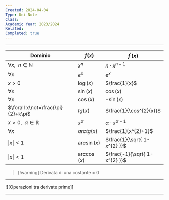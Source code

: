 ```yaml
---
Created: 2024-04-04
Type: Uni Note
Class: 
Academic Year: 2023/2024
Related: 
Completed: true
---
```

---

| Dominio                            | $f(x)$       | $f^{'}(x)$                    |
| ---------------------------------- | ------------ | ----------------------------- |
| $\forall x,\ \ n\in\mathbb{N}$     | $x^{n}$      | $n\cdot x^{n-1}$              |
| $\forall x$                        | $e^{x}$      | $e^{x}$                       |
| $x>0$                              | $\log(x)$    | $\frac{1}{x}$                 |
| $\forall x$                        | $\sin(x)$    | $\cos(x)$                     |
| $\forall x$                        | $\cos(x)$    | $-\sin(x)$                    |
| $\forall x\not=\frac{\pi}{2}+k\pi$ | $tg(x)$      | $\frac{1}{\cos^{2}(x)}$       |
| $x>0, \ \ \alpha \in\mathbb{R}$    | $x^{\alpha}$ | $\alpha \cdot x^{\alpha-1}$   |
| $\forall x$                        | $arctg(x)$   | $\frac{1}{x^{2}+1}$           |
| \|$x$\|$<1$                        | $\arcsin(x)$ | $\frac{1}{\sqrt{ 1-x^{2} }}$  |
| \|$x$\|$<1$                        | $\arccos(x)$ | $\frac{-1}{\sqrt{ 1-x^{2} }}$ |

>[!warning] Derivata di una costante = 0

---

![[Operazioni tra derivate prime]]

---